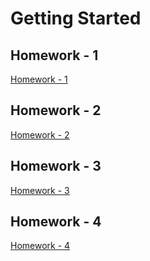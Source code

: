 # Getting Started

## Homework - 1
[Homework - 1](homework-1/README.md)

## Homework - 2

[Homework - 2](homework-2/README.md)

## Homework - 3

[Homework - 3](homework-3/README.md)

## Homework - 4

[Homework - 4](homework-4/README.md)
